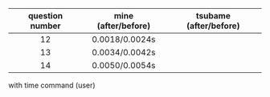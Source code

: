 | question number | mine (after/before) | tsubame (after/before) |
| :-------------: | :-----------------: | :--------------------: |
|       12        |   0.0018/0.0024s    |                        |
|       13        |   0.0034/0.0042s    |                        |
|       14        |   0.0050/0.0054s    |                        |

with time command (user)